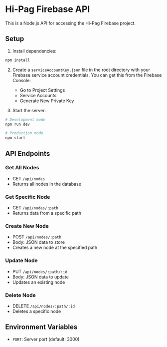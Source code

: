 # Hi-Pag Firebase API

This is a Node.js API for accessing the Hi-Pag Firebase project.

## Setup

1. Install dependencies:
```bash
npm install
```

2. Create a `serviceAccountKey.json` file in the root directory with your Firebase service account credentials. You can get this from the Firebase Console:
   - Go to Project Settings
   - Service Accounts
   - Generate New Private Key

3. Start the server:
```bash
# Development mode
npm run dev

# Production mode
npm start
```

## API Endpoints

### Get All Nodes
- GET `/api/nodes`
- Returns all nodes in the database

### Get Specific Node
- GET `/api/nodes/:path`
- Returns data from a specific path

### Create New Node
- POST `/api/nodes/:path`
- Body: JSON data to store
- Creates a new node at the specified path

### Update Node
- PUT `/api/nodes/:path/:id`
- Body: JSON data to update
- Updates an existing node

### Delete Node
- DELETE `/api/nodes/:path/:id`
- Deletes a specific node

## Environment Variables
- `PORT`: Server port (default: 3000) 